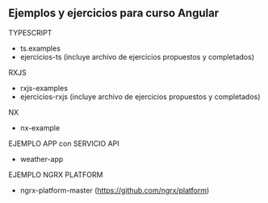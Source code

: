 ## Ejemplos y ejercicios para curso Angular

TYPESCRIPT
- ts.examples
- ejercicios-ts (incluye archivo de ejercicios propuestos y completados)

RXJS
- rxjs-examples
- ejercicios-rxjs (incluye archivo de ejercicios propuestos y completados)

NX
- nx-example

EJEMPLO APP con SERVICIO API
- weather-app

EJEMPLO NGRX PLATFORM
- ngrx-platform-master (https://github.com/ngrx/platform)
